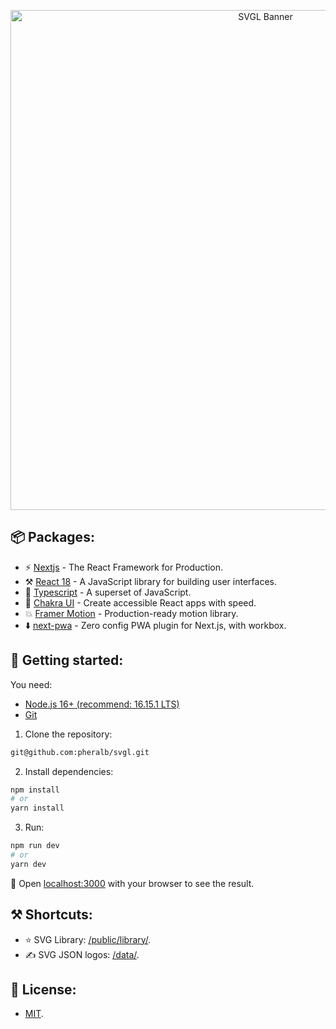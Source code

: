 <p align="center">
  <a href="https://svgl.vercel.app/">
    <img src="https://i.postimg.cc/5yd46Lsb/banner.png" width="800px" alt="SVGL Banner" />
  </a>
</p>

## 📦 Packages:

- ⚡️ [Nextjs](https://nextjs.org/) - The React Framework for Production.
- ⚒️ [React 18](https://reactjs.org/) - A JavaScript library for building user interfaces.
- 💙 [Typescript](https://www.typescriptlang.org/) - A superset of JavaScript.
- 💅 [Chakra UI](https://chakra-ui.com/) - Create accessible React apps with speed.
- 💥 [Framer Motion](https://www.framer.com/motion/) - Production-ready motion library.
- ⬇️ [next-pwa](https://github.com/shadowwalker/next-pwa) - Zero config PWA plugin for Next.js, with workbox.

## 🚀 Getting started:

You need:

- [Node.js 16+ (recommend: 16.15.1 LTS)](https://nodejs.org/en/)
- [Git](https://git-scm.com/book/en/v2/Getting-Started-Installing-Git)

1. Clone the repository:

```bash
git@github.com:pheralb/svgl.git
```

2. Install dependencies:

```bash
npm install
# or
yarn install
```

3. Run:

```bash
npm run dev
# or
yarn dev
```

🥳 Open [localhost:3000](localhost:3000) with your browser to see the result.

## ⚒️ Shortcuts:

- ⭐ SVG Library: [/public/library/](https://github.com/pheralb/svgl/tree/main/public/library).
- ✍️ SVG JSON logos: [/data/](https://github.com/pheralb/svgl/tree/main/data).

## 🔑 License:

- [MIT](https://github.com/pheralb/svgl/blob/main/LICENSE).
